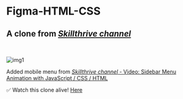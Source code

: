 # Figma-HTML-CSS

## A clone from [_Skillthrive channel_](https://www.youtube.com/watch?v=88-XCq0Tezg&ab_channel=Skillthrive)
<br>

![img1](https://uploaddeimagens.com.br/images/003/487/164/full/layout.PNG)

Added mobile menu from [_Skillthrive channel_ - Video: Sidebar Menu Animation with JavaScript / CSS / HTML](https://www.youtube.com/watch?v=WxQZsN6LICM)

✅ Watch this clone alive! [Here](https://marcus.place/Figma-HTML-CSS/)